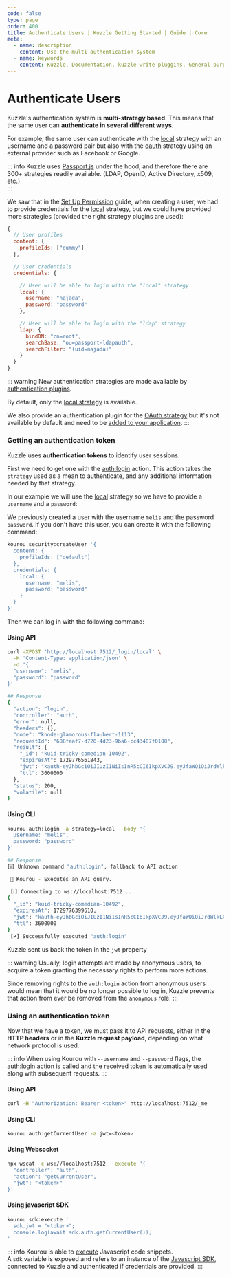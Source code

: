 ```yaml
---
code: false
type: page
order: 400
title: Authenticate Users | Kuzzle Getting Started | Guide | Core
meta:
  - name: description
    content: Use the multi-authentication system
  - name: keywords
    content: Kuzzle, Documentation, kuzzle write pluggins, General purpose backend, Write an Application, iot, backend, opensource, realtime, Authenticate Users
---
```


# Authenticate Users

Kuzzle's authentication system is **multi-strategy based**. This means that the same user can **authenticate in several different ways**.

For example, the same user can authenticate with the [local](/core/2/guides/main-concepts/authentication#local-strategy) strategy with an username and a password pair but also with the [oauth](/core/2/guides/main-concepts/authentication#oauth-strategy) strategy using an external provider such as Facebook or Google.

::: info
Kuzzle uses [Passport.js](http://www.passportjs.org/) under the hood, and therefore there are 300+ strategies readily available. (LDAP, OpenID, Active Directory, x509, etc.)  
:::

We saw that in the [Set Up Permission](/core/2/guides/getting-started/set-up-permissions) guide, when creating a user, we had to provide credentials for the [local](/core/2/guides/main-concepts/authentication#local-strategy) strategy, but we could have provided more strategies (provided the right strategy plugins are used):

```js
{
  // User profiles
  content: {
    profileIds: ["dummy"]
  },

  // User credentials
  credentials: {

    // User will be able to login with the "local" strategy
    local: {
      username: "najada",
      password: "password"
    },

    // User will be able to login with the "ldap" strategy
    ldap: {
      bindDN: "cn=root",
      searchBase: "ou=passport-ldapauth",
      searchFilter: "(uid=najada)"
    }
  }
}
```

::: warning
New authentication strategies are made available by [authentication plugins](/core/2/guides/write-plugins/integrate-authentication-strategy).

By default, only the [local strategy](/core/2/guides/main-concepts/authentication#local-strategy) is available.

We also provide an authentication plugin for the [OAuth strategy](/core/2/guides/main-concepts/authentication#oauth-strategy) but it's not available by default and need to be [added to your application](/core/2/guides/develop-on-kuzzle/external-plugins).
:::

### Getting an authentication token

Kuzzle uses **authentication tokens** to identify user sessions.

First we need to get one with the [auth:login](/core/2/api/controllers/auth/login) action. This action takes the `strategy` used as a mean to authenticate, and any additional information needed by that strategy.

In our example we will use the [local](/core/2/guides/main-concepts/authentication#local-strategy) strategy so we have to provide a `username` and a `password`:

We previously created a user with the username `melis` and the password `password`. If you don't have this user, you can create it with the following command:

```bash
kourou security:createUser '{
  content: {
    profileIds: ["default"]
  },
  credentials: {
    local: {
      username: "melis",
      password: "password"
    }
  }
}'
```

Then we can log in with the following command:

#### Using API

```bash
curl -XPOST 'http://localhost:7512/_login/local' \
  -H 'Content-Type: application/json' \
  -d '{
  "username": "melis",
  "password": "password"
}'

## Response
{
  "action": "login",
  "controller": "auth",
  "error": null,
  "headers": {},
  "node": "knode-glamorous-flaubert-1113",
  "requestId": "688feaf7-d720-4d23-9ba6-cc43487f0108",
  "result": {
    "_id": "kuid-tricky-comedian-10492",
    "expiresAt": 1729776561843,
    "jwt": "kauth-eyJhbGciOiJIUzI1NiIsInR5cCI6IkpXVCJ9.eyJfaWQiOiJrdWlkLXRyaWNreS1jb21lZGlhbi0xMDQ5MiIsImlhdCI6MTcyOTc3Mjk2MSwiZXhwIjoxNzI5Nzc2NTYxfQ.m_c8h3aLxqOa45afgFgowRnQ5f4uSPG3QVKDW1taYak",
    "ttl": 3600000
  },
  "status": 200,
  "volatile": null
}
```

#### Using CLI

```bash
kourou auth:login -a strategy=local --body '{
  username: "melis",
  password: "password"
}'

## Response
[ℹ] Unknown command "auth:login", fallback to API action

 🚀 Kourou - Executes an API query.

 [ℹ] Connecting to ws://localhost:7512 ...
{
  "_id": "kuid-tricky-comedian-10492",
  "expiresAt": 1729776399610,
  "jwt": "kauth-eyJhbGciOiJIUzI1NiIsInR5cCI6IkpXVCJ9.eyJfaWQiOiJrdWlkLXRyaWNreS1jb21lZGlhbi0xMDQ5MiIsImlhdCI6MTcyOTc3Mjc5OSwiZXhwIjoxNzI5Nzc2Mzk5fQ.9rBVc4h6hV3Rsb0Z6kvLKhlZNxI-9O7xeWJnC6LfCEQ",
  "ttl": 3600000
}
 [✔] Successfully executed "auth:login"
```

Kuzzle sent us back the token in the `jwt` property

::: warning
Usually, login attempts are made by anonymous users, to acquire a token granting the necessary rights to perform more actions.

Since removing rights to the `auth:login` action from anonymous users would mean that it would be no longer possible to log in, Kuzzle prevents that action from ever be removed from the `anonymous` role.
:::

### Using an authentication token

Now that we have a token, we must pass it to API requests, either in the **HTTP headers** or in the **Kuzzle request payload**, depending on what network protocol is used.

::: info
When using Kourou with `--username` and `--password` flags, the [auth:login](/core/2/api/controllers/auth/login) action is called and the received token is automatically used along with subsequent requests.
:::

#### Using API

```bash
curl -H "Authorization: Bearer <token>" http://localhost:7512/_me
```

#### Using CLI

```bash
kourou auth:getCurrentUser -a jwt=<token>
```

#### Using Websocket

```bash
npx wscat -c ws://localhost:7512 --execute '{
  "controller": "auth",
  "action": "getCurrentUser",
  "jwt": "<token>"
}'
```

#### Using javascript SDK

```bash
kourou sdk:execute '
  sdk.jwt = "<token>";
  console.log(await sdk.auth.getCurrentUser());
'
```

::: info
Kourou is able to [execute](https://github.com/kuzzleio/kourou/blob/master/README.md#kourou-sdkexecute-code) Javascript code snippets.  
A `sdk` variable is exposed and refers to an instance of the [Javascript SDK](/sdk/js/7), connected to Kuzzle and authenticated if credentials are provided.
:::

<GuidesLinks 
  :prev="{ text: 'Set up Permissions', url: '/guides/getting-started/set-up-permissions' }" 
  :next="{ text: 'Subscribe to Realtime Notifications', url: '/guides/getting-started/subscribe-realtime-notifications/' }" 
/>
